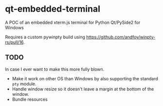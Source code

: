 qt-embedded-terminal
====================
A POC of an embedded xterm.js terminal for Python Qt/PySide2 for Windows

Requires a custom pywinpty build using https://github.com/andfoy/winpty-rs/pull/16.

## TODO
In case I ever want to make this more fully blown.

- Make it work on other OS than Windows by also supporting the standard `pty` module.
- Handle window resize so it doesn't leave a margin at the bottom of the window.
- Bundle resources

